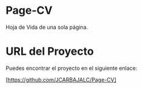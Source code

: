 # Page-CV

Hoja de Vida de una sola página.

# URL del Proyecto

Puedes encontrar el proyecto en el siguiente enlace:

[https://github.com/JCARBAJALC/Page-CV]